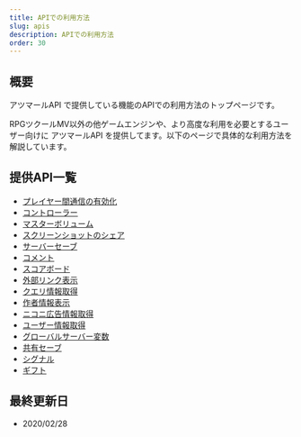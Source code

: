 ```yaml
---
title: APIでの利用方法
slug: apis
description: APIでの利用方法
order: 30
---
```

    
## 概要
アツマールAPI で提供している機能のAPIでの利用方法のトップページです。
    
RPGツクールMV以外の他ゲームエンジンや、より高度な利用を必要とするユーザー向けに アツマールAPI を提供してます。以下のページで具体的な利用方法を解説しています。
## 提供API一覧
 - [プレイヤー間通信の有効化](/apis/interplayer)
 - [コントローラー](/apis/controller)
 - [マスターボリューム](/apis/volume)
 - [スクリーンショットのシェア](/apis/screenshot)
 - [サーバーセーブ](/apis/storage)
 - [コメント](/apis/comment)
 - [スコアボード](/apis/scoreboard)
 - [外部リンク表示](/apis/popup)
 - [クエリ情報取得](/apis/copy-query)
 - [作者情報表示](/apis/creator-modal)
 - [ニコニ広告情報取得](/apis/nicoad)
 - [ユーザー情報取得](/apis/user)
 - [グローバルサーバー変数](/apis/global-server-variable)
 - [共有セーブ](/apis/shared-save)
 - [シグナル](/apis/signal)
 - [ギフト](/apis/gift)
    
## 最終更新日
 - 2020/02/28
